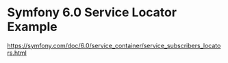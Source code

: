 # Symfony 6.0 Service Locator Example
https://symfony.com/doc/6.0/service_container/service_subscribers_locators.html
